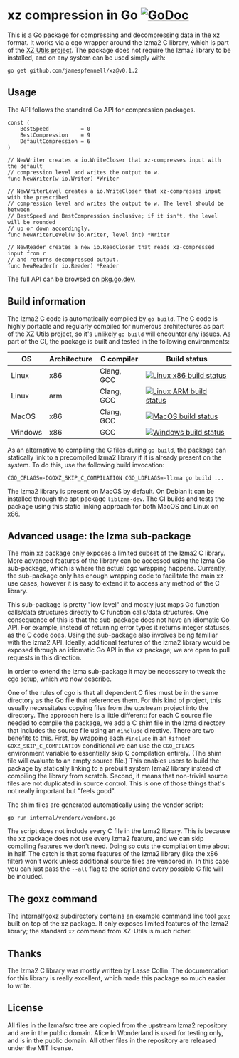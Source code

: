 # xz compression in Go [![GoDoc](https://godoc.org/github.com/jamespfennell/xz?status.png)](https://godoc.org/github.com/jamespfennell/xz)

This is a Go package for compressing and decompressing data in the xz format.
It works via a cgo wrapper around the lzma2 C library, which is part of the 
[XZ Utils project](https://tukaani.org/xz/).
The package does not require the lzma2 library to be installed, and on 
    any system can be used simply with:
    
    go get github.com/jamespfennell/xz@v0.1.2

## Usage

The API follows the standard Go API for compression packages.

```
const (
	BestSpeed          = 0
	BestCompression    = 9
	DefaultCompression = 6
)

// NewWriter creates a io.WriteCloser that xz-compresses input with the default 
// compression level and writes the output to w.
func NewWriter(w io.Writer) *Writer

// NewWriterLevel creates a io.WriteCloser that xz-compresses input with the prescribed 
// compression level and writes the output to w. The level should be between 
// BestSpeed and BestCompression inclusive; if it isn't, the level will be rounded
// up or down accordingly.
func NewWriterLevel(w io.Writer, level int) *Writer

// NewReader creates a new io.ReadCloser that reads xz-compressed input from r
// and returns decompressed output.
func NewReader(r io.Reader) *Reader
```

The full API can be browsed on [pkg.go.dev](https://pkg.go.dev/github.com/jamespfennell/xz).

## Build information

The lzma2 C code is automatically compiled by `go build`.
The C code is highly portable and regularly compiled for numerous architectures as part of the XZ Utils project,
    so it's unlikely `go build` will encounter any issues.
As part of the CI, the package is built and tested in the following environments:

| OS | Architecture | C compiler | Build status |
|---|---|---|---|
| Linux   | x86 | Clang, GCC | [![Linux x86 build status](https://github.com/jamespfennell/xz/actions/workflows/linux.yml/badge.svg?branch=main)](https://github.com/jamespfennell/xz/actions/workflows/linux.yml?query=branch%3Amain)
| Linux   | arm | Clang, GCC | [![Linux ARM build status](https://travis-ci.com/jamespfennell/xz.svg?branch=main)](https://travis-ci.com/github/jamespfennell/xz)
| MacOS   | x86 | Clang, GCC | [![MacOS build status](https://github.com/jamespfennell/xz/actions/workflows/macos.yml/badge.svg?branch=main)](https://github.com/jamespfennell/xz/actions/workflows/macos.yml?query=branch%3Amain)
| Windows | x86 | GCC | [![Windows build status](https://github.com/jamespfennell/xz/actions/workflows/windows.yml/badge.svg?branch=main)](https://github.com/jamespfennell/xz/actions/workflows/windows.yml?query=branch%3Amain)

As an alternative to compiling the C files during `go build`, the package can statically link to a precompiled
lzma2 library if it is already present on the system.
To do this, use the following build invocation:
 
    CGO_CFLAGS=-DGOXZ_SKIP_C_COMPILATION CGO_LDFLAGS=-llzma go build ...
    
The lzma2 library is present on MacOS by default.
On Debian it can be installed through the apt package `liblzma-dev`.
The CI builds and tests the package using this static linking approach for both MacOS and Linux on x86.

## Advanced usage: the lzma sub-package

The main xz package only exposes a limited subset of the lzma2 C library.
More advanced features of the library can be accessed using the lzma Go sub-package,
    which is where the actual cgo wrapping happens.
Currently, the sub-package only has enough wrapping code to facilitate the main xz use cases,
    however it is easy to extend it to access any method of the C library.

This sub-package is pretty "low level" and mostly just maps Go function calls/data structures directly to
    C function calls/data structures.
One consequence of this is that the sub-package does not have an idiomatic Go API. 
For example, instead of returning error types it returns integer statuses, as the C code does.
Using the sub-package also involves being familiar with the lzma2 API.
Ideally, additional features of the lzma2 library would be exposed through an idiomatic Go API in the xz package;
    we are open to pull requests in this direction.

In order to extend the lzma sub-package it may be necessary to tweak the cgo setup, which
    we now describe.
   
One of the rules of cgo is that all dependent C files must be in the same directory as the Go file that references
them.
For this kind of project, this usually necessitates copying files from the upstream project into the directory.
The approach here is a little different: 
    for each C source file needed to compile the package,
    we add a C shim file in the lzma directory that includes the source file using an `#include` directive.
There are two benefits to this.
First, by wrapping each `#include` in an `#ifndef GOXZ_SKIP_C_COMPILATION` conditional we can 
    use the `CGO_CFLAGS` environment variable to essentially skip C compilation entirely.
(The shim file will evaluate to an empty source file.)
This enables users to build the package by statically linking to a prebuilt system lzma2 library instead
    of compiling the library from scratch.
Second, it means that non-trivial source files are not duplicated in source control.
This is one of those things that's not really important but "feels good".

The shim files are generated automatically using the vendor script:

    go run internal/vendorc/vendorc.go

The script does not include every C file in the lzma2 library.
This is because the xz package does not use every lzma2 feature, and we can skip compiling features we don't need.
Doing so cuts the compilation time about in half.
The catch is that some features of the lzma2 library
    (like the x86 filter) won't work unless additional source files are vendored in.
In this case you can just pass the `--all` flag to the script and every possible C file will be included.

## The goxz command

The internal/goxz subdirectory contains an example command line tool `goxz` built on top of the xz package.
It only exposes limited features of the lzma2 library; the standard `xz` command from XZ-Utils is
much richer.

## Thanks

The lzma2 C library was mostly written by Lasse Collin.
The documentation for this library is really excellent, which made this package so much easier to write.

## License

All files in the lzma/src tree are copied from the upstream lzma2 repository and are in the public domain.
Alice In Wonderland is used for testing only, and is in the public domain.
All other files in the repository are released under the MIT license.
